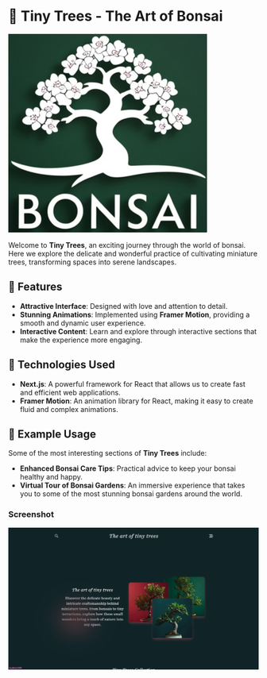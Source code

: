 # 🌳 Tiny Trees - The Art of Bonsai

![Tiny Trees Logo](public/favicon.ico)

Welcome to **Tiny Trees**, an exciting journey through the world of bonsai. Here we explore the delicate and wonderful practice of cultivating miniature trees, transforming spaces into serene landscapes.

## 🚀 Features

- **Attractive Interface**: Designed with love and attention to detail.
- **Stunning Animations**: Implemented using **Framer Motion**, providing a smooth and dynamic user experience.
- **Interactive Content**: Learn and explore through interactive sections that make the experience more engaging.

## 🌱 Technologies Used

- **Next.js**: A powerful framework for React that allows us to create fast and efficient web applications.
- **Framer Motion**: An animation library for React, making it easy to create fluid and complex animations.

## 🎨 Example Usage

Some of the most interesting sections of **Tiny Trees** include:

- **Enhanced Bonsai Care Tips**: Practical advice to keep your bonsai healthy and happy.
- **Virtual Tour of Bonsai Gardens**: An immersive experience that takes you to some of the most stunning bonsai gardens around the world.

### Screenshot

![Tiny Trees Screenshot](public/ScreenShot.png)
